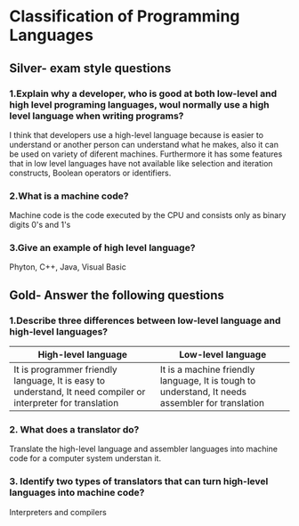 # Classification of Programming Languages

 

## Silver- exam style questions
### 1.Explain why a developer, who is good at both low-level and high level programing languages, woul normally use a high level language when writing programs?
I think that developers use a high-level language because is easier to understand or another person can understand what he makes, also it can be used on variety of diferent machines. Furthermore it has some features that in low level languages have not available like selection and iteration constructs, Boolean operators or identifiers.

### 2.What is a machine code?
Machine code is the code executed by the CPU and consists only as binary digits 0's and 1's

### 3.Give an example of high level language?
Phyton, C++, Java, Visual Basic


## Gold- Answer the following questions
### 1.Describe three differences between low-level language and high-level languages?
| High-level language | Low-level language |
| ----------- | ---------- |
| It is programmer friendly language, It is easy to understand, It need compiler or interpreter for translation | It is a machine friendly language, It is tough to understand, It needs assembler for translation |
 
### 2. What does a translator do?
Translate the high-level language and assembler languages into machine code for a computer system understan it.

### 3. Identify two types of translators that can turn high-level languages into machine code?
Interpreters and compilers

